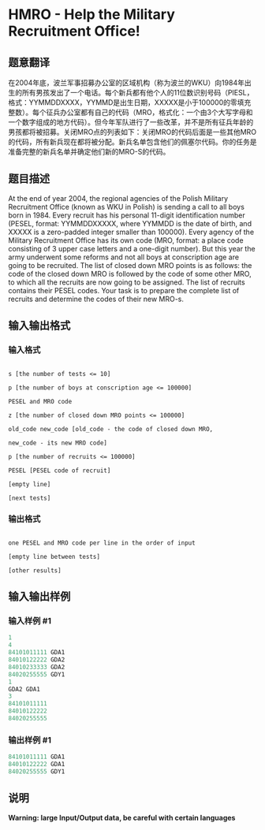 # HMRO - Help the Military Recruitment Office!

## 题意翻译

在2004年底，波兰军事招募办公室的区域机构（称为波兰的WKU）向1984年出生的所有男孩发出了一个电话。每个新兵都有他个人的11位数识别号码（PIESL，格式：YYMMDDXXXX，YYMMD是出生日期，XXXXX是小于100000的零填充整数）。每个征兵办公室都有自己的代码（MRO，格式化：一个由3个大写字母和一个数字组成的地方代码）。但今年军队进行了一些改革，并不是所有征兵年龄的男孩都将被招募。关闭MRO点的列表如下：关闭MRO的代码后面是一些其他MRO的代码，所有新兵现在都将被分配。新兵名单包含他们的佩塞尔代码。你的任务是准备完整的新兵名单并确定他们新的MRO-S的代码。

## 题目描述

 At the end of year 2004, the regional agencies of the Polish Military Recruitment Office (known as WKU in Polish) is sending a call to all boys born in 1984. Every recruit has his personal 11-digit identification number (PESEL, format: YYMMDDXXXXX, where YYMMDD is the date of birth, and XXXXX is a zero-padded integer smaller than 100000). Every agency of the Military Recruitment Office has its own code (MRO, format: a place code consisting of 3 upper case letters and a one-digit number). But this year the army underwent some reforms and not all boys at conscription age are going to be recruited. The list of closed down MRO points is as follows: the code of the closed down MRO is followed by the code of some other MRO, to which all the recruits are now going to be assigned. The list of recruits contains their PESEL codes. Your task is to prepare the complete list of recruits and determine the codes of their new MRO-s.

## 输入输出格式

### 输入格式

```

s [the number of tests <= 10]

p [the number of boys at conscription age <= 100000]

PESEL and MRO code

z [the number of closed down MRO points <= 100000]

old_code new_code [old_code - the code of closed down MRO,

new_code - its new MRO code]

p [the number of recruits <= 100000]

PESEL [PESEL code of recruit]

[empty line]

[next tests]

```

### 输出格式

```

one PESEL and MRO code per line in the order of input

[empty line between tests]

[other results]

```

## 输入输出样例

### 输入样例 #1

```cpp
1
4
84101011111 GDA1
84010122222 GDA2
84010233333 GDA2
84020255555 GDY1
1
GDA2 GDA1
3
84101011111
84010122222
84020255555
```


### 输出样例 #1

```cpp
84101011111 GDA1
84010122222 GDA1
84020255555 GDY1
```


## 说明

**Warning: large Input/Output data, be careful with certain languages**

